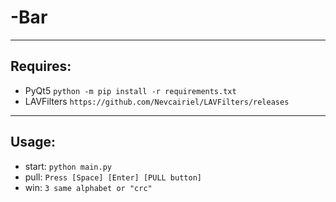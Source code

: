 # -Bar

----
## Requires:
* PyQt5 `python -m pip install -r requirements.txt`
* LAVFilters `https://github.com/Nevcairiel/LAVFilters/releases`

----
## Usage:
* start: `python main.py`
* pull: `Press [Space] [Enter] [PULL button]`
* win: `3 same alphabet or "crc"`
